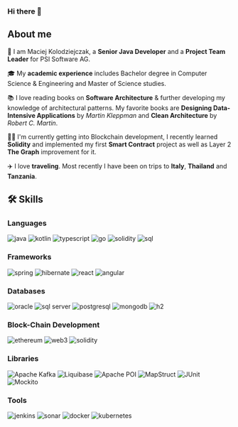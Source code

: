 ### Hi there 👋

## About me

🔭 I am Maciej Kolodziejczak, a **Senior Java Developer** and a **Project Team Leader** for PSI Software AG. 

🎓 My **academic experience** includes Bachelor degree in Computer Science & Engineering and Master of Science studies.

📚 I love reading books on **Software Architecture** & further developing my knowledge of architectural patterns. My favorite books are **Designing Data-Intensive Applications** by _Martin Kleppman_ and **Clean Architecture** by _Robert C. Martin_.

👨‍💻 I'm currently getting into Blockchain development, I recently learned **Solidity** and implemented my first **Smart Contract** project as well as Layer 2 **The Graph** improvement for it.

✈️ I love **traveling**. Most recently I have been on trips to **Italy**, **Thailand** and **Tanzania**.

## 🛠️ Skills

### Languages

![java](https://img.shields.io/badge/Java-323330?style=for-the-badge&logo=java&logoColor=F7DF1E)
![kotlin](https://img.shields.io/badge/Kotlin-20232A?style=for-the-badge&logo=kotlin&logoColor=61DAFB)
![typescript](https://img.shields.io/badge/TypeScript-3178C6?style=for-the-badge&logo=typescript&logoColor=white)
![go](https://img.shields.io/badge/Go-3776AB?style=for-the-badge&logo=go&logoColor=white)
![solidity](https://img.shields.io/badge/Solidity-28B6F6?style=for-the-badge&logo=solidity&logoColor=white)
![sql](https://img.shields.io/badge/Sql-000000?style=for-the-badge&logo=microsoftsqlserver&logoColor=FFFFFF)

### Frameworks

![spring](https://img.shields.io/badge/Spring-76B900?style=for-the-badge&logo=spring&logoColor=white)
![hibernate](https://img.shields.io/badge/Hibernate-CA4245?style=for-the-badge&logo=hibernate&logoColor=white)
![react](https://img.shields.io/badge/React-0081CB?style=for-the-badge&logo=react&logoColor=white)
![angular](https://img.shields.io/badge/Angular-4285F4?style=for-the-badge&logo=angular&logoColor=white)

### Databases

![oracle](https://img.shields.io/badge/Oracle-0081CB?style=for-the-badge&logo=oracle&logoColor=white)
![sql server](https://img.shields.io/badge/SQL_Server-4285F4?style=for-the-badge&logo=microsoftsqlserver&logoColor=white)
![postgresql](https://img.shields.io/badge/PostgreSql-319795?style=for-the-badge&logo=postgresql&logoColor=white)
![mongodb](https://img.shields.io/badge/MongoDb-06B6D4?style=for-the-badge&logo=mongodb&logoColor=white)
![h2](https://img.shields.io/badge/H2-FF4785?style=for-the-badge&logo=h2&logoColor=white)

### Block-Chain Development

![ethereum](https://img.shields.io/badge/Ethereum-3C3C3D?style=for-the-badge&logo=ethereum&logoColor=white)
![web3](https://img.shields.io/badge/Web_3-F16822?style=for-the-badge&logo=web3.js&logoColor=white)
![solidity](https://img.shields.io/badge/Solidity-363636?style=for-the-badge&logo=solidity&logoColor=white)

### Libraries

![Apache Kafka](https://img.shields.io/badge/Apache_Kafka-E434AA?style=for-the-badge&logo=apachekafka&logoColor=white)
![Liquibase](https://img.shields.io/badge/Liquibase-000000?style=for-the-badge&logo=liquibase&logoColor=white)
![Apache POI](https://img.shields.io/badge/Apache_POI-E34F26?style=for-the-badge&logo=poi&logoColor=white)
![MapStruct](https://img.shields.io/badge/MapStruct-1572B6?style=for-the-badge&logo=mapstruct&logoColor=white)
![JUnit](https://img.shields.io/badge/Junit_5-563D7C?style=for-the-badge&logo=junit5&logoColor=white)
![Mockito](https://img.shields.io/badge/Mockito-0769AD?style=for-the-badge&logo=mockito&logoColor=white)

### Tools

![jenkins](https://img.shields.io/badge/Jenkins-ffaa00?style=for-the-badge&logo=jenkins&logoColor=white)
![sonar](https://img.shields.io/badge/Sonar-000000?style=for-the-badge&logo=sonar&logoColor=white)
![docker](https://img.shields.io/badge/Docker-430098?style=for-the-badge&logo=docker&logoColor=white)
![kubernetes](https://img.shields.io/badge/Kubernetes-00C7B7?style=for-the-badge&logo=kubernetes&logoColor=white)

